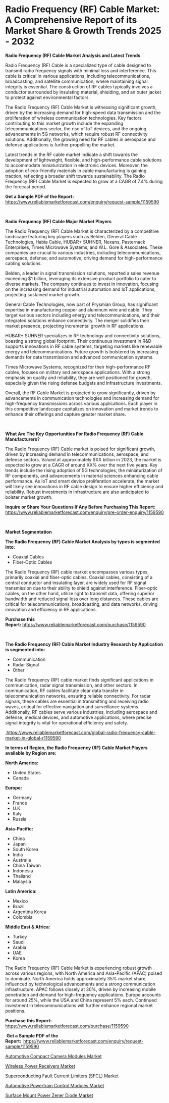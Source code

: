<p><h1>Radio Frequency (RF) Cable Market: A Comprehensive Report of its Market Share & Growth Trends 2025 - 2032</h1></p><p><strong>Radio Frequency (RF) Cable Market Analysis and Latest Trends</strong></p>
<p><p>Radio Frequency (RF) Cable is a specialized type of cable designed to transmit radio frequency signals with minimal loss and interference. This cable is critical in various applications, including telecommunications, broadcasting, and satellite communication, where maintaining signal integrity is essential. The construction of RF cables typically involves a conductor surrounded by insulating material, shielding, and an outer jacket to protect against environmental factors.</p><p>The Radio Frequency (RF) Cable Market is witnessing significant growth, driven by the increasing demand for high-speed data transmission and the proliferation of wireless communication technologies. Key factors contributing to this market growth include the expanding telecommunications sector, the rise of IoT devices, and the ongoing advancements in 5G networks, which require robust RF connectivity solutions. Additionally, the growing need for RF cables in aerospace and defense applications is further propelling the market.</p><p>Latest trends in the RF cable market indicate a shift towards the development of lightweight, flexible, and high-performance cable solutions to accommodate miniaturization in electronic devices. Moreover, the adoption of eco-friendly materials in cable manufacturing is gaining traction, reflecting a broader shift towards sustainability. The Radio Frequency (RF) Cable Market is expected to grow at a CAGR of 7.4% during the forecast period.</p></p>
<p><strong>Get a Sample PDF of the Report:&nbsp;</strong> <a href="https://www.reliablemarketforecast.com/enquiry/request-sample/1159590?utm_campaign=950&utm_medium=2&utm_source=Github&utm_content=ia&utm_term=06042025&utm_id=radio-frequency-rf-cable">https://www.reliablemarketforecast.com/enquiry/request-sample/1159590</a></p>
<p>&nbsp;</p>
<p><strong>Radio Frequency (RF) Cable Major Market Players</strong></p>
<p><p>The Radio Frequency (RF) Cable Market is characterized by a competitive landscape featuring key players such as Belden, General Cable Technologies, Habia Cable, HUBAR+ SUHNER, Nexans, Pasternack Enterprises, Times Microwave Systems, and W.L. Gore & Associates. These companies are crucial to various industries, including telecommunications, aerospace, defense, and automotive, driving demand for high-performance cabling solutions.</p><p>Belden, a leader in signal transmission solutions, reported a sales revenue exceeding $1 billion, leveraging its extensive product portfolio to cater to diverse markets. The company continues to invest in innovation, focusing on the increasing demand for industrial automation and IoT applications, projecting sustained market growth.</p><p>General Cable Technologies, now part of Prysmian Group, has significant expertise in manufacturing copper and aluminum wire and cable. They target various sectors including energy and telecommunications, and their integrated solutions enhance connectivity. The merger solidifies their market presence, projecting incremental growth in RF applications.</p><p>HUBAR+ SUHNER specializes in RF technology and connectivity solutions, boasting a strong global footprint. Their continuous investment in R&D supports innovations in RF cable systems, targeting markets like renewable energy and telecommunications. Future growth is bolstered by increasing demands for data transmission and advanced communication systems.</p><p>Times Microwave Systems, recognized for their high-performance RF cables, focuses on military and aerospace applications. With a strong emphasis on quality and reliability, they are well positioned for growth, especially given the rising defense budgets and infrastructure investments.</p><p>Overall, the RF Cable Market is projected to grow significantly, driven by advancements in communication technologies and increasing demand for high-frequency transmissions across various applications. Each player in this competitive landscape capitalizes on innovation and market trends to enhance their offerings and capture greater market share.</p></p>
<p>&nbsp;</p>
<p><strong>What Are The Key Opportunities For Radio Frequency (RF) Cable Manufacturers?</strong></p>
<p><p>The Radio Frequency (RF) Cable market is poised for significant growth, driven by increasing demand in telecommunications, aerospace, and defense sectors. Valued at approximately $XX billion in 2023, the market is expected to grow at a CAGR of around XX% over the next five years. Key trends include the rising adoption of 5G technologies, the miniaturization of RF components, and advancements in material sciences enhancing cable performance. As IoT and smart device proliferation accelerate, the market will likely see innovations in RF cable design to ensure higher efficiency and reliability. Robust investments in infrastructure are also anticipated to bolster market growth.</p></p>
<p><strong>Inquire or Share Your Questions If Any Before Purchasing This Report:</strong> <a href="https://www.reliablemarketforecast.com/enquiry/pre-order-enquiry/1159590?utm_campaign=950&utm_medium=2&utm_source=Github&utm_content=ia&utm_term=06042025&utm_id=radio-frequency-rf-cable">https://www.reliablemarketforecast.com/enquiry/pre-order-enquiry/1159590</a></p>
<p>&nbsp;</p>
<p><strong>Market Segmentation</strong></p>
<p><strong>The Radio Frequency (RF) Cable Market Analysis by types is segmented into:</strong></p>
<p><ul><li>Coaxial Cables</li><li>Fiber-Optic Cables</li></ul></p>
<p><p>The Radio Frequency (RF) cable market encompasses various types, primarily coaxial and fiber-optic cables. Coaxial cables, consisting of a central conductor and insulating layer, are widely used for RF signal transmission due to their ability to shield against interference. Fiber-optic cables, on the other hand, utilize light to transmit data, offering superior bandwidth and reduced signal loss over long distances. These cables are critical for telecommunications, broadcasting, and data networks, driving innovation and efficiency in RF applications.</p></p>
<p><strong>Purchase this Report:&nbsp;</strong><a href="https://www.reliablemarketforecast.com/purchase/1159590?utm_campaign=950&utm_medium=2&utm_source=Github&utm_content=ia&utm_term=06042025&utm_id=radio-frequency-rf-cable">https://www.reliablemarketforecast.com/purchase/1159590</a></p>
<p>&nbsp;</p>
<p><strong>The Radio Frequency (RF) Cable Market Industry Research by Application is segmented into:</strong></p>
<p><ul><li>Communication</li><li>Radar Signal</li><li>Other</li></ul></p>
<p><p>The Radio Frequency (RF) cable market finds significant applications in communication, radar signal transmission, and other sectors. In communication, RF cables facilitate clear data transfer in telecommunication networks, ensuring reliable connectivity. For radar signals, these cables are essential in transmitting and receiving radio waves, critical for effective navigation and surveillance systems. Additionally, RF cables serve various industries, including aerospace and defense, medical devices, and automotive applications, where precise signal integrity is vital for operational efficiency and safety.</p></p>
<p><a href="https://www.reliablemarketforecast.com/global-radio-frequency-cable-market-in-global-r1159590?utm_campaign=950&utm_medium=2&utm_source=Github&utm_content=ia&utm_term=06042025&utm_id=radio-frequency-rf-cable">&nbsp;https://www.reliablemarketforecast.com/global-radio-frequency-cable-market-in-global-r1159590</a></p>
<p><strong>In terms of Region, the Radio Frequency (RF) Cable Market Players available by Region are:</strong></p>
<p>
    <p> <strong> North America: </strong>
        <ul>
            <li>United States</li>
            <li>Canada</li>
        </ul>
        </p> 
    <p> <strong> Europe: </strong>
        <ul>
            <li>Germany</li>
            <li>France</li>
            <li>U.K.</li>
            <li>Italy</li>
            <li>Russia</li>
        </ul>
        </p> 
    <p> <strong> Asia-Pacific: </strong>
        <ul>
            <li>China</li>
            <li>Japan</li>
            <li>South Korea</li>
            <li>India</li>
            <li>Australia</li>
            <li>China Taiwan</li>
            <li>Indonesia</li>
            <li>Thailand</li>
            <li>Malaysia</li>
        </ul>
        </p> 
    <p> <strong> Latin America: </strong>
        <ul>
            <li>Mexico</li>
            <li>Brazil</li>
            <li>Argentina Korea</li>
            <li>Colombia</li>
        </ul>
        </p> 
    <p> <strong> Middle East & Africa: </strong>
        <ul>
            <li>Turkey</li>
            <li>Saudi</li>
            <li>Arabia</li>
            <li>UAE</li>
            <li>Korea</li>
        </ul>
    </p>
    </p>
<p><p>The Radio Frequency (RF) Cable Market is experiencing robust growth across various regions, with North America and Asia-Pacific (APAC) poised to dominate. North America holds approximately 35% market share, influenced by technological advancements and a strong communication infrastructure. APAC follows closely at 30%, driven by increasing mobile penetration and demand for high-frequency applications. Europe accounts for around 25%, while the USA and China represent 5% each. Continued investment in telecommunications will further enhance regional market positions.</p></p>
<p><strong>Purchase this Report: </strong><a href="https://www.reliablemarketforecast.com/purchase/1159590?utm_campaign=950&utm_medium=2&utm_source=Github&utm_content=ia&utm_term=06042025&utm_id=radio-frequency-rf-cable">https://www.reliablemarketforecast.com/purchase/1159590</a></p>
<p>&nbsp;<strong>Get a Sample PDF of the Report:&nbsp;&nbsp;</strong><a href="https://www.reliablemarketforecast.com/enquiry/request-sample/1159590?utm_campaign=950&utm_medium=2&utm_source=Github&utm_content=ia&utm_term=06042025&utm_id=radio-frequency-rf-cable">https://www.reliablemarketforecast.com/enquiry/request-sample/1159590</a></p>
<p><strong></strong></p>
<p><p><a href="https://github.com/landtmman/Market-Research-Report-List-1/blob/main/automotive-compact-camera-modules-market.md?utm_campaign=950&utm_medium=2&utm_source=Github&utm_content=ia&utm_term=06042025&utm_id=radio-frequency-rf-cable">Automotive Compact Camera Modules Market</a></p><p><a href="https://github.com/djoeamakeh/Market-Research-Report-List-1/blob/main/wireless-power-receivers-market.md?utm_campaign=950&utm_medium=2&utm_source=Github&utm_content=ia&utm_term=06042025&utm_id=radio-frequency-rf-cable">Wireless Power Receivers Market</a></p><p><a href="https://github.com/keehnkaesssi/Market-Research-Report-List-1/blob/main/superconducting-fault-current-limiters-sfcl-market.md?utm_campaign=950&utm_medium=2&utm_source=Github&utm_content=ia&utm_term=06042025&utm_id=radio-frequency-rf-cable">Superconducting Fault Current Limiters (SFCL) Market</a></p><p><a href="https://github.com/tigoryemm/Market-Research-Report-List-1/blob/main/automotive-powertrain-control-modules-market.md?utm_campaign=950&utm_medium=2&utm_source=Github&utm_content=ia&utm_term=06042025&utm_id=radio-frequency-rf-cable">Automotive Powertrain Control Modules Market</a></p><p><a href="https://github.com/viohlbrenksf/Market-Research-Report-List-1/blob/main/surface-mount-power-zener-diode-market.md?utm_campaign=950&utm_medium=2&utm_source=Github&utm_content=ia&utm_term=06042025&utm_id=radio-frequency-rf-cable">Surface Mount Power Zener Diode Market</a></p></p>